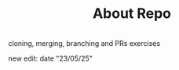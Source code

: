 <div align = "center">
  <h1> About Repo </h1>
</div>
<br>
cloning, merging, branching and PRs exercises

new edit: date "23/05/25"

